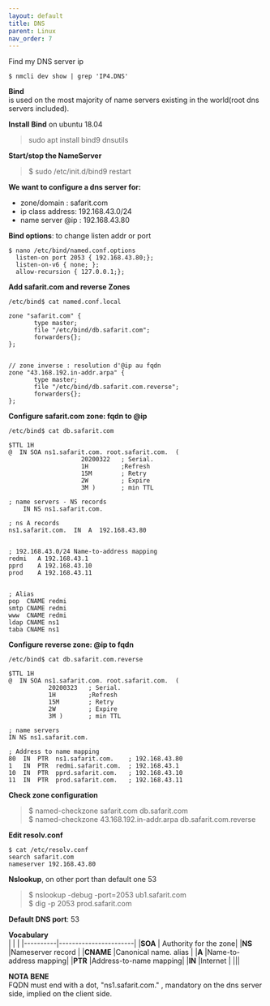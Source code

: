 ```yaml
---
layout: default
title: DNS
parent: Linux
nav_order: 7
---
```


Find my DNS server ip

	$ nmcli dev show | grep 'IP4.DNS'

**Bind**   
is used on the most majority of name servers existing in the world(root dns servers included).

**Install Bind** on ubuntu 18.04
> sudo apt install bind9 dnsutils

**Start/stop the NameServer**
> $ sudo /etc/init.d/bind9 restart

**We want to configure a dns server for:**
- zone/domain : safarit.com
- ip class address: 192.168.43.0/24
- name server @ip : 192.168.43.80

**Bind options**: to change listen addr or port
~~~
$ nano /etc/bind/named.conf.options
  listen-on port 2053 { 192.168.43.80;};
  listen-on-v6 { none; };
  allow-recursion { 127.0.0.1;};
~~~

**Add safarit.com and reverse Zones**
~~~
/etc/bind$ cat named.conf.local 

zone "safarit.com" {
       type master;
       file "/etc/bind/db.safarit.com";
       forwarders{};
};


// zone inverse : resolution d'@ip au fqdn 
zone "43.168.192.in-addr.arpa" {
       type master;
       file "/etc/bind/db.safarit.com.reverse";
       forwarders{};
};
~~~

**Configure safarit.com zone: fqdn to @ip**
~~~
/etc/bind$ cat db.safarit.com

$TTL 1H
@  IN SOA ns1.safarit.com. root.safarit.com.  (
                    20200322   ; Serial.
                    1H         ;Refresh 
                    15M        ; Retry
                    2W         ; Expire
                    3M )       ; min TTL  

; name servers - NS records
    IN NS ns1.safarit.com.

; ns A records 
ns1.safarit.com.  IN  A  192.168.43.80 


; 192.168.43.0/24 Name-to-address mapping
redmi   A 192.168.43.1 
pprd    A 192.168.43.10
prod    A 192.168.43.11 
 

; Alias 
pop  CNAME redmi 
smtp CNAME redmi 
www  CNAME redmi
ldap CNAME ns1
taba CNAME ns1
~~~

**Configure reverse zone: @ip to fqdn**
~~~
/etc/bind$ cat db.safarit.com.reverse

$TTL 1H
@  IN SOA ns1.safarit.com. root.safarit.com.  (
           20200323   ; Serial.
           1H         ;Refresh 
           15M        ; Retry
           2W         ; Expire
           3M )       ; min TTL  

; name servers
IN NS ns1.safarit.com.

; Address to name mapping
80  IN  PTR  ns1.safarit.com.    ; 192.168.43.80
1   IN  PTR  redmi.safarit.com.  ; 192.168.43.1
10  IN  PTR  pprd.safarit.com.   ; 192.168.43.10
11  IN  PTR  prod.safarit.com.   ; 192.168.43.11
~~~

**Check zone configuration**   
> $ named-checkzone   safarit.com   db.safarit.com  
> $ named-checkzone   43.168.192.in-addr.arpa   db.safarit.com.reverse


**Edit resolv.conf**  
~~~
$ cat /etc/resolv.conf
search safarit.com
nameserver 192.168.43.80
~~~

**Nslookup**, on other port than default one 53  
> $ nslookup -debug -port=2053 ub1.safarit.com  
> $ dig -p 2053 prod.safarit.com


**Default DNS port**: 53

**Vocabulary**  
|          |                       |
|----------|-----------------------|
|**SOA**   | Authority for the zone|
|**NS**    |Nameserver record      |
|**CNAME** |Canonical name. alias  |
|**A**     |Name-to-address mapping|
|**PTR**   |Address-to-name mapping|
|**IN**    |Internet               |
|||

**NOTA BENE**  
FQDN must end with a dot, "ns1.safarit.com." , mandatory on the dns server side, implied on the client side.
